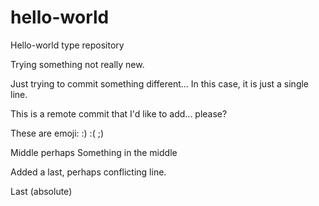 # hello-world
Hello-world type repository

Trying something not really new.

Just trying to commit something different... In this case, it is just a single line.

This is a remote commit that I'd like to add... please?

These are emoji: :) :( ;)

Middle perhaps
Something in the middle

Added a last, perhaps conflicting line.

Last (absolute)
